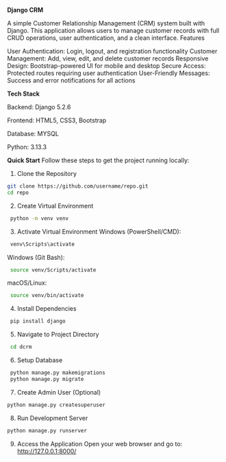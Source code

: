**Django CRM**


A simple Customer Relationship Management (CRM) system built with Django. This application allows users to manage customer records with full CRUD operations, user authentication, and a clean interface.
Features

User Authentication: Login, logout, and registration functionality
Customer Management: Add, view, edit, and delete customer records
Responsive Design: Bootstrap-powered UI for mobile and desktop
Secure Access: Protected routes requiring user authentication
User-Friendly Messages: Success and error notifications for all actions


**Tech Stack**

Backend: Django 5.2.6

Frontend: HTML5, CSS3, Bootstrap

Database: MYSQL

Python: 3.13.3

**Quick Start**
Follow these steps to get the project running locally:
1. Clone the Repository
```bash
git clone https://github.com/username/repo.git
cd repo
```
2. Create Virtual Environment
```bash
 python -m venv venv
```
3. Activate Virtual Environment
Windows (PowerShell/CMD):
```bash
 venv\Scripts\activate
```
Windows (Git Bash):
```bash
 source venv/Scripts/activate
```
macOS/Linux:
```bash
 source venv/bin/activate
```
4. Install Dependencies
```bash
 pip install django
```
5. Navigate to Project Directory
```bash
 cd dcrm
```
6. Setup Database
```bash
 python manage.py makemigrations
 python manage.py migrate
```
7. Create Admin User (Optional)
```bash
python manage.py createsuperuser
```
8. Run Development Server
```bash
python manage.py runserver
```
9. Access the Application
Open your web browser and go to:
http://127.0.0.1:8000/
